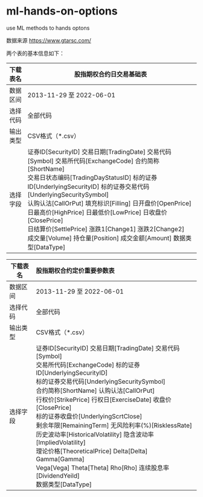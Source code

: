 # ml-hands-on-options
use ML methods to  hands optons

数据来源 https://www.gtarsc.com/

两个表的基本信息如下：

| 下载表名 | 股指期权合约日交易基础表                                     |
| -------- | ------------------------------------------------------------ |
| 数据区间 | 2013-11-29 至 2022-06-01                                     |
| 选择代码 | 全部代码                                                     |
| 输出类型 | CSV格式（*.csv）                                             |
| 选择字段 | 证券ID[SecurityID] 交易日期[TradingDate] 交易代码[Symbol] 交易所代码[ExchangeCode] 合约简称[ShortName] <br />交易日状态编码[TradingDayStatusID] 标的证券ID[UnderlyingSecurityID]  标的证券交易代码[UnderlyingSecuritySymbol]   <br />认购认沽[CallOrPut] 填充标识[Filling] 日开盘价[OpenPrice]  <br />日最高价[HighPrice] 日最低价[LowPrice] 日收盘价[ClosePrice] <br /> 日结算价[SettlePrice] 涨跌1[Change1] 涨跌2[Change2]  <br />成交量[Volume] 持仓量[Position] 成交金额[Amount] 数据类型[DataType] |

| 下载表名 | 股指期权合约定价重要参数表                                   |
| -------- | :----------------------------------------------------------- |
| 数据区间 | 2013-11-29 至 2022-06-01                                     |
| 选择代码 | 全部代码                                                     |
| 输出类型 | CSV格式（*.csv）                                             |
| 选择字段 | 证券ID[SecurityID] 交易日期[TradingDate] 交易代码[Symbol] <br />交易所代码[ExchangeCode] 标的证券ID[UnderlyingSecurityID] <br />标的证券交易代码[UnderlyingSecuritySymbol]<br />合约简称[ShortName] 认购认沽[CallOrPut] <br />行权价[StrikePrice] 行权日[ExerciseDate] 收盘价[ClosePrice] <br />标的证券收盘价[UnderlyingScrtClose] <br />剩余年限[RemainingTerm] 无风险利率(%)[RisklessRate] <br />历史波动率[HistoricalVolatility] 隐含波动率[ImpliedVolatility]<br />理论价格[TheoreticalPrice] Delta[Delta] Gamma[Gamma] <br />Vega[Vega] Theta[Theta] Rho[Rho] 连续股息率[DividendYeild] <br />数据类型[DataType] |


